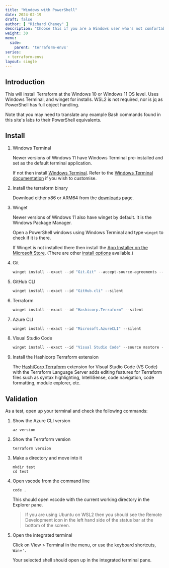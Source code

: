 ```yaml
---
title: "Windows with PowerShell"
date: 2024-02-19
draft: false
author: [ "Richard Cheney" ]
description: "Choose this if you are a Windows user who's not comfortable with linux commands."
weight: 30
menu:
  side:
    parent: 'terraform-envs'
series:
 - terraform-envs
layout: single
---
```


## Introduction

This will install Terraform at the Windows 10 or Windows 11 OS level. Uses Windows Terminal, and winget for installs. WSL2 is not required, nor is jq as PowerShell has full object handling.

Note that you may need to translate any example Bash commands found in this site's labs to their PowerShell equivalents.

## Install

1. Windows Terminal

    Newer versions of Windows 11 have Windows Terminal pre-installed and set as the default terminal application.

    If not then install [Windows Terminal](https://aka.ms/terminal). Refer to the [Windows Terminal documentation](https://aka/ms/terminaldocs) if you wish to customise.

1. Install the terraform binary

    Download either x86 or ARM64 from the [downloads](https://developer.hashicorp.com/terraform/install#Windows) page.

1. Winget

    Newer versions of Windows 11 also have winget by default. It is the Windows Package Manager.

    Open a PowerShell windows using Windows Terminal and type `winget` to check if it is there.

    If Winget is not installed there then install the [App Installer on the Microsoft Store](https://www.microsoft.com/p/app-installer/9nblggh4nns1#activetab=pivot:overviewtab). (There are other [install options](https://learn.microsoft.com/windows/package-manager/winget/) available.)

1. Git

    ```powershell
    winget install --exact --id "Git.Git" --accept-source-agreements --accept-package-agreements --silent
    ```

1. GitHub CLI

    ```powershell
    winget install --exact --id "GitHub.cli" --silent
    ```

1. Terraform

    ```powershell
    winget install --exact --id "Hashicorp.Terraform" --silent
    ```

1. Azure CLI

    ```powershell
    winget install --exact --id "Microsoft.AzureCLI" --silent
    ```

1. Visual Studio Code

    ```powershell
    winget install --exact --id "Visual Studio Code" --source msstore --accept-package-agreements
    ```

1. Install the Hashicorp Terraform extension

    The [HashiCorp Terraform](https://marketplace.visualstudio.com/items?itemName=HashiCorp.terraform) extension for Visual Studio Code (VS Code) with the Terraform Language Server adds editing features for Terraform files such as syntax highlighting, IntelliSense, code navigation, code formatting, module explorer, etc.

## Validation

As a test, open up your terminal and check the following commands:

1. Show the Azure CLI version

    ```shell
    az version
    ```

1. Show the Terraform version

    ```shell
    terraform version
    ```

1. Make a directory and move into it

    ```shell
    mkdir test
    cd test
    ```

1. Open vscode from the command line

    ```shell
    code .
    ```

    This should open vscode with the current working directory in the Explorer pane.

    > If you are using Ubuntu on WSL2 then you should see the Remote Development icon in the left hand side of the status bar at the bottom of the screen.

1. Open the integrated terminal

    Click on View > Terminal in the menu, or use the keyboard shortcuts, `Win`+`'`.

    Your selected shell should open up in the integrated terminal pane.

